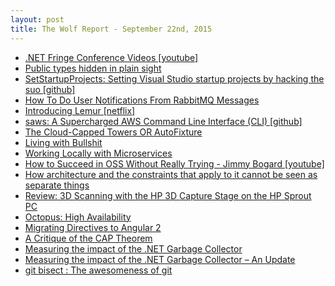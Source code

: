 ```yaml
---
layout: post
title: The Wolf Report - September 22nd, 2015
---
```


- [.NET Fringe Conference Videos [youtube]](https://www.youtube.com/playlist?list=PLwZVRWVJepJsJ79H3GfoPC7TxsvExdIB1)
- [Public types hidden in plain sight](http://blog.ploeh.dk/2015/09/21/public-types-hidden-in-plain-sight/)
- [SetStartupProjects: Setting Visual Studio startup projects by hacking the suo [github]](https://github.com/ParticularLabs/SetStartupProjects)
- [How To Do User Notifications From RabbitMQ Messages](http://derickbailey.com/2015/09/21/how-to-do-user-notifications-from-rabbitmq-messages/)
- [Introducing Lemur [netflix]](http://techblog.netflix.com/2015/09/introducing-lemur.html)
- [saws: A Supercharged AWS Command Line Interface (CLI) [github]](https://github.com/donnemartin/saws)
- [The Cloud-Capped Towers OR AutoFixture](http://comp-phil.blogspot.com.au/2015/09/the-cloud-capped-towers-or-autofixture.html)
- [Living with Bullshit](http://bradfrost.com/blog/post/living-with-bullshit/)
- [Working Locally with Microservices](https://www.opencredo.com/2015/09/20/working-locally-with-microservices/)
- [How to Succeed in OSS Without Really Trying - Jimmy Bogard [youtube]](https://www.youtube.com/watch?v=MP8pIXHm31E)
- [How architecture and the constraints that apply to it cannot be seen as separate things](http://www.continuousimprover.com/2015/09/architecture-should-support.html)
- [Review: 3D Scanning with the HP 3D Capture Stage on the HP Sprout PC](http://www.hanselman.com/blog/Review3DScanningWithTheHP3DCaptureStageOnTheHPSproutPC.aspx)
- [Octopus: High Availability](http://octopusdeploy.com/high-availability)
- [Migrating Directives to Angular 2](http://angular-tips.com/blog/2015/09/migrating-directives-to-angular-2/)
- [A Critique of the CAP Theorem](http://arxiv.org/abs/1509.05393)
- [Measuring the impact of the .NET Garbage Collector](http://mattwarren.org/2014/06/18/measuring-the-impact-of-the-net-garbage-collector/)
- [Measuring the impact of the .NET Garbage Collector – An Update](http://mattwarren.org/2014/06/23/measuring-the-impact-of-the-net-garbage-collector-an-update/)
- [git bisect : The awesomeness of git](http://www.sarwar.xyz/the-git-bisect/)
